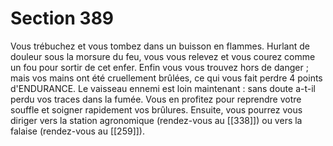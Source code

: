 # Section 389

Vous trébuchez et vous tombez dans un buisson en flammes. Hurlant de douleur sous la morsure du feu, vous vous relevez et vous courez comme un fou pour sortir de cet enfer. Enfin vous vous trouvez hors de danger ; mais vos mains ont été cruellement brûlées, ce qui vous fait perdre 4 points d'ENDURANCE. Le vaisseau ennemi est loin maintenant : sans doute a-t-il perdu vos traces dans la fumée. Vous en profitez pour reprendre votre souffle et soigner rapidement vos brûlures. Ensuite, vous pourrez vous diriger vers la station agronomique (rendez-vous au [[338]]) ou vers la falaise (rendez-vous au [[259]]).